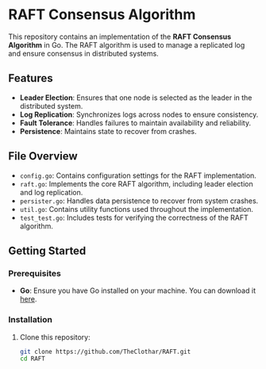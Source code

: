 # RAFT Consensus Algorithm

This repository contains an implementation of the **RAFT Consensus Algorithm** in Go. The RAFT algorithm is used to manage a replicated log and ensure consensus in distributed systems.

## Features
- **Leader Election**: Ensures that one node is selected as the leader in the distributed system.
- **Log Replication**: Synchronizes logs across nodes to ensure consistency.
- **Fault Tolerance**: Handles failures to maintain availability and reliability.
- **Persistence**: Maintains state to recover from crashes.

## File Overview
- `config.go`: Contains configuration settings for the RAFT implementation.
- `raft.go`: Implements the core RAFT algorithm, including leader election and log replication.
- `persister.go`: Handles data persistence to recover from system crashes.
- `util.go`: Contains utility functions used throughout the implementation.
- `test_test.go`: Includes tests for verifying the correctness of the RAFT algorithm.

## Getting Started

### Prerequisites
- **Go**: Ensure you have Go installed on your machine. You can download it [here](https://golang.org/dl/).

### Installation
1. Clone this repository:
   ```bash
   git clone https://github.com/TheClothar/RAFT.git
   cd RAFT
